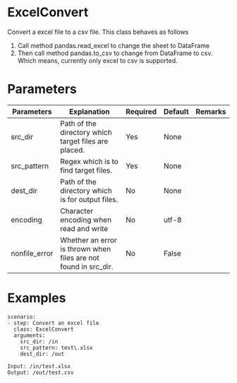 # ExcelConvert
Convert a excel file to a csv file.
This class behaves as follows
1. Call method pandas.read_excel to change the sheet to DataFrame
2. Then call method pandas.to_csv to change from DataFrame to csv.
Which means, currently only excel to csv is supported. 

# Parameters
|Parameters|Explanation|Required|Default|Remarks|
|----------|-----------|--------|-------|-------|
|src_dir|Path of the directory which target files are placed.|Yes|None||
|src_pattern|Regex which is to find target files.|Yes|None||
|dest_dir|Path of the directory which is for output files.|No|None||
|encoding|Character encoding when read and write|No|utf-8||
|nonfile_error|Whether an error is thrown when files are not found in src_dir.|No|False||

# Examples
```
scenario:
- step: Convert an excel file
  class: ExcelConvert
  arguments:
    src_dir: /in
    src_pattern: test\.xlsx
    dest_dir: /out

Input: /in/test.xlsx
Output: /out/test.csv
```